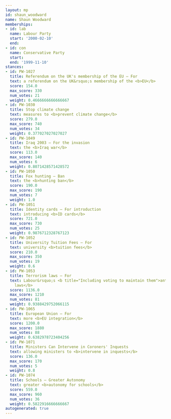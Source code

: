 ```yaml
---
layout: mp
id: shaun_woodward
name: Shaun Woodward
memberships:
- id: lab
  name: Labour Party
  start: '2000-02-10'
  end: 
- id: con
  name: Conservative Party
  start: 
  end: '1999-11-10'
stances:
- id: PW-1027
  title: Referendum on the UK's membership of the EU — For
  text: a referendum on the UK&rsquo;s membership of the <b>EU</b>
  score: 154.0
  max_score: 330
  num_votes: 21
  weight: 0.4666666666666667
- id: PW-1030
  title: Stop climate change
  text: measures to <b>prevent climate change</b>
  score: 279.0
  max_score: 740
  num_votes: 34
  weight: 0.377027027027027
- id: PW-1049
  title: Iraq 2003 — For the invasion
  text: the <b>Iraq war</b>
  score: 113.0
  max_score: 140
  num_votes: 6
  weight: 0.8071428571428572
- id: PW-1050
  title: Fox hunting — Ban
  text: the <b>hunting ban</b>
  score: 190.0
  max_score: 190
  num_votes: 7
  weight: 1.0
- id: PW-1051
  title: Identity cards — For introduction
  text: introducing <b>ID cards</b>
  score: 721.0
  max_score: 730
  num_votes: 25
  weight: 0.9876712328767123
- id: PW-1052
  title: University Tuition Fees — For
  text: university <b>tuition fees</b>
  score: 210.0
  max_score: 350
  num_votes: 19
  weight: 0.6
- id: PW-1053
  title: Terrorism laws — For
  text: Labour&rsquo;s <b title="Including voting to maintain them">anti-terrorism
    laws</b>
  score: 1136.0
  max_score: 1210
  num_votes: 81
  weight: 0.9388429752066115
- id: PW-1065
  title: European Union — For
  text: more <b>EU integration</b>
  score: 1200.0
  max_score: 1880
  num_votes: 88
  weight: 0.6382978723404256
- id: PW-1071
  title: Ministers Can Intervene in Coroners' Inquests
  text: allowing ministers to <b>intervene in inquests</b>
  score: 136.0
  max_score: 170
  num_votes: 5
  weight: 0.8
- id: PW-1074
  title: Schools — Greater Autonomy
  text: greater <b>autonomy for schools</b>
  score: 559.0
  max_score: 960
  num_votes: 36
  weight: 0.5822916666666667
autogenerated: true
---
```

